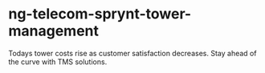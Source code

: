 # ng-telecom-sprynt-tower-management
Todays tower costs rise as customer satisfaction decreases. Stay ahead of the curve with TMS solutions.
